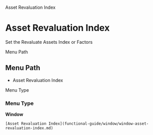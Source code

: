 
Asset Revaluation Index
# Asset Revaluation Index


Set the Revaluate Assets Index or Factors

Menu Path
## Menu Path



- Asset Revaluation Index

Menu Type
### Menu Type

**Window**


```
[Asset Revaluation Index](functional-guide/window/window-asset-revaluation-index.md)
```